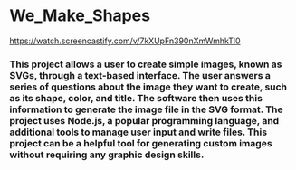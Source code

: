 # We_Make_Shapes

https://watch.screencastify.com/v/7kXUpFn390nXmWmhkTl0

### This project allows a user to create simple images, known as SVGs, through a text-based interface. The user answers a series of questions about the image they want to create, such as its shape, color, and title. The software then uses this information to generate the image file in the SVG format. The project uses Node.js, a popular programming language, and additional tools to manage user input and write files. This project can be a helpful tool for generating custom images without requiring any graphic design skills.
